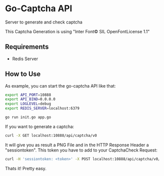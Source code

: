 # Go-Captcha API

Server to generate and check captcha

This Captcha Generation is using "Inter Font© SIL OpenFontLicense 1.1"

## Requirements

- Redis Server

## How to Use

As example, you can start the go-captcha API like that:

```bash
export API_PORT=10888
export API_BIND=0.0.0.0
export LOGLEVEL=debug
export REDIS_SERVER=localhost:6379

go run init.go app.go
```

If you want to generate a captcha:

```bash
curl -X GET localhost:10888/api/captcha/v0
```

It will give you as result a PNG File and in the HTTP Response Header a "sessiontoken". This token you have to add to your CaptchaCheck Request:

```bash
curl -H 'sessiontoken: <token>' -X POST localhost:10888/api/captcha/v0/<token>
```

Thats it! Pretty easy.